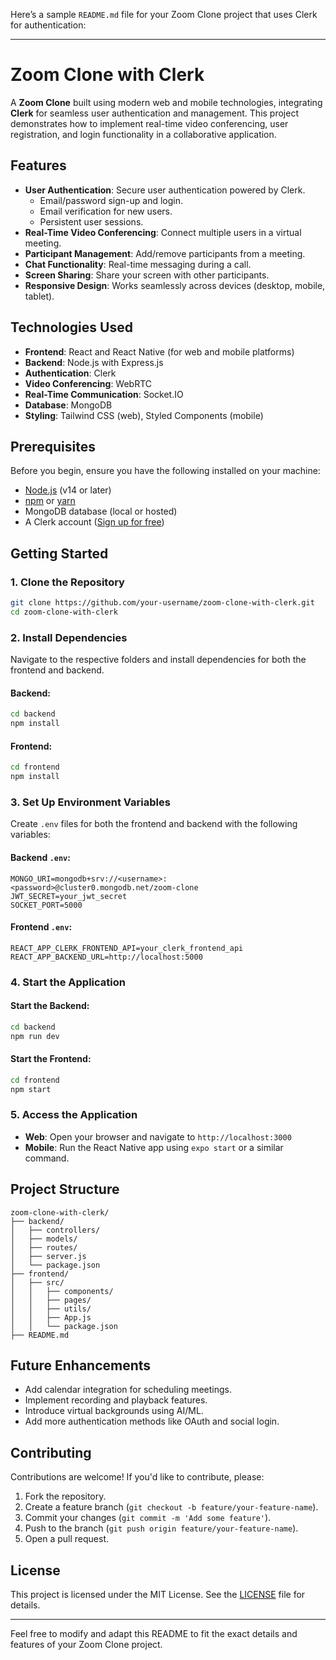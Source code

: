 Here’s a sample `README.md` file for your Zoom Clone project that uses Clerk for authentication:

---

# Zoom Clone with Clerk

A **Zoom Clone** built using modern web and mobile technologies, integrating **Clerk** for seamless user authentication and management. This project demonstrates how to implement real-time video conferencing, user registration, and login functionality in a collaborative application.

## Features

- **User Authentication**: Secure user authentication powered by Clerk.
  - Email/password sign-up and login.
  - Email verification for new users.
  - Persistent user sessions.
- **Real-Time Video Conferencing**: Connect multiple users in a virtual meeting.
- **Participant Management**: Add/remove participants from a meeting.
- **Chat Functionality**: Real-time messaging during a call.
- **Screen Sharing**: Share your screen with other participants.
- **Responsive Design**: Works seamlessly across devices (desktop, mobile, tablet).

## Technologies Used

- **Frontend**: React and React Native (for web and mobile platforms)
- **Backend**: Node.js with Express.js
- **Authentication**: Clerk
- **Video Conferencing**: WebRTC
- **Real-Time Communication**: Socket.IO
- **Database**: MongoDB
- **Styling**: Tailwind CSS (web), Styled Components (mobile)

## Prerequisites

Before you begin, ensure you have the following installed on your machine:

- [Node.js](https://nodejs.org/) (v14 or later)
- [npm](https://www.npmjs.com/) or [yarn](https://yarnpkg.com/)
- MongoDB database (local or hosted)
- A Clerk account ([Sign up for free](https://clerk.dev/))

## Getting Started

### 1. Clone the Repository

```bash
git clone https://github.com/your-username/zoom-clone-with-clerk.git
cd zoom-clone-with-clerk
```

### 2. Install Dependencies

Navigate to the respective folders and install dependencies for both the frontend and backend.

#### Backend:

```bash
cd backend
npm install
```

#### Frontend:

```bash
cd frontend
npm install
```

### 3. Set Up Environment Variables

Create `.env` files for both the frontend and backend with the following variables:

#### Backend `.env`:

```env
MONGO_URI=mongodb+srv://<username>:<password>@cluster0.mongodb.net/zoom-clone
JWT_SECRET=your_jwt_secret
SOCKET_PORT=5000
```

#### Frontend `.env`:

```env
REACT_APP_CLERK_FRONTEND_API=your_clerk_frontend_api
REACT_APP_BACKEND_URL=http://localhost:5000
```

### 4. Start the Application

#### Start the Backend:

```bash
cd backend
npm run dev
```

#### Start the Frontend:

```bash
cd frontend
npm start
```

### 5. Access the Application

- **Web**: Open your browser and navigate to `http://localhost:3000`
- **Mobile**: Run the React Native app using `expo start` or a similar command.

## Project Structure

```
zoom-clone-with-clerk/
├── backend/
│   ├── controllers/
│   ├── models/
│   ├── routes/
│   ├── server.js
│   └── package.json
├── frontend/
│   ├── src/
│   │   ├── components/
│   │   ├── pages/
│   │   ├── utils/
│   │   ├── App.js
│   │   └── package.json
├── README.md
```

## Future Enhancements

- Add calendar integration for scheduling meetings.
- Implement recording and playback features.
- Introduce virtual backgrounds using AI/ML.
- Add more authentication methods like OAuth and social login.

## Contributing

Contributions are welcome! If you'd like to contribute, please:

1. Fork the repository.
2. Create a feature branch (`git checkout -b feature/your-feature-name`).
3. Commit your changes (`git commit -m 'Add some feature'`).
4. Push to the branch (`git push origin feature/your-feature-name`).
5. Open a pull request.

## License

This project is licensed under the MIT License. See the [LICENSE](LICENSE) file for details.

---

Feel free to modify and adapt this README to fit the exact details and features of your Zoom Clone project.